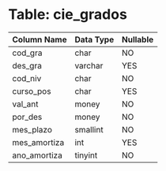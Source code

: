 # Table: cie_grados

| Column Name | Data Type | Nullable |
|-------------|-----------|----------|
| cod_gra | char | NO |
| des_gra | varchar | YES |
| cod_niv | char | NO |
| curso_pos | char | YES |
| val_ant | money | NO |
| por_des | money | NO |
| mes_plazo | smallint | NO |
| mes_amortiza | int | YES |
| ano_amortiza | tinyint | NO |
